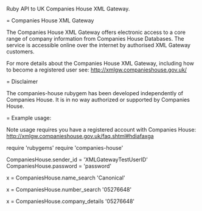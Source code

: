 Ruby API to UK Companies House XML Gateway.

= Companies House XML Gateway

The Companies House XML Gateway offers electronic access to a core range of
company information from Companies House Databases. The service is accessible
online over the internet by authorised XML Gateway customers.

For more details about the Companies House XML Gateway, including how to become
a registered user see: http://xmlgw.companieshouse.gov.uk/

= Disclaimer

The companies-house rubygem has been developed independently of Companies House.
It is in no way authorized or supported by Companies House.

= Example usage:

Note usage requires you have a registered account with Companies House:
http://xmlgw.companieshouse.gov.uk/faq.shtml#hdiafaxga

 require 'rubygems'
 require 'companies-house'

 CompaniesHouse.sender_id = 'XMLGatewayTestUserID'
 CompaniesHouse.password = 'password'

 x = CompaniesHouse.name_search 'Canonical'

 x = CompaniesHouse.number_search '05276648'

 x = CompaniesHouse.company_details '05276648'
